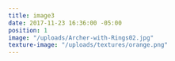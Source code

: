 ```yaml
---
title: image3
date: 2017-11-23 16:36:00 -05:00
position: 1
image: "/uploads/Archer-with-Rings02.jpg"
texture-image: "/uploads/textures/orange.png"
---
```


